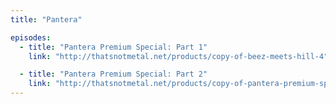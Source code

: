 ```yaml
---
title: "Pantera"

episodes:
  - title: "Pantera Premium Special: Part 1"
    link: "http://thatsnotmetal.net/products/copy-of-beez-meets-hill-4"

  - title: "Pantera Premium Special: Part 2"
    link: "http://thatsnotmetal.net/products/copy-of-pantera-premium-special-part-1"
---
```

